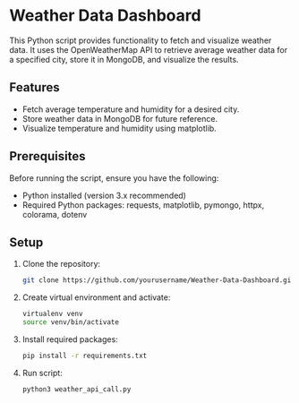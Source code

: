 # Weather Data Dashboard

This Python script provides functionality to fetch and visualize weather data. It uses the OpenWeatherMap API to retrieve average weather data for a specified city, store it in MongoDB, and visualize the results.

## Features

- Fetch average temperature and humidity for a desired city.
- Store weather data in MongoDB for future reference.
- Visualize temperature and humidity using matplotlib.

## Prerequisites

Before running the script, ensure you have the following:

- Python installed (version 3.x recommended)
- Required Python packages: requests, matplotlib, pymongo, httpx, colorama, dotenv

## Setup

1. Clone the repository:

   ```bash
   git clone https://github.com/yourusername/Weather-Data-Dashboard.git
2. Create virtual environment and activate:

   ```bash
   virtualenv venv
   source venv/bin/activate
3. Install required packages:

   ```bash
   pip install -r requirements.txt

4. Run script:

   ```bash
   python3 weather_api_call.py